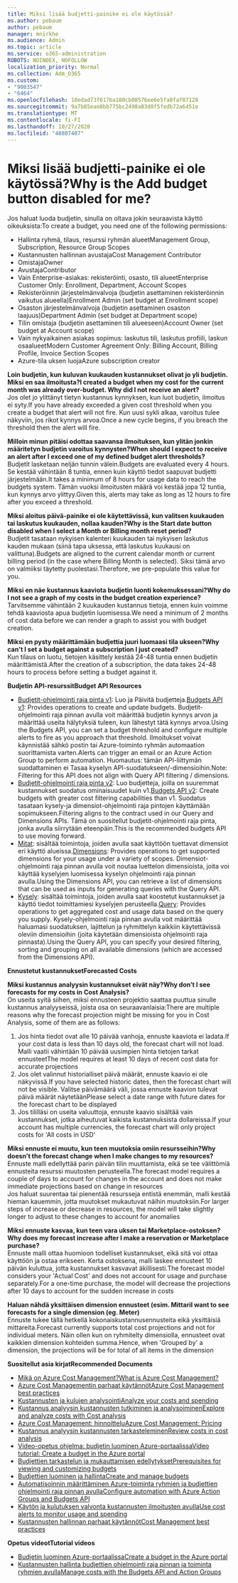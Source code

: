 ```yaml
---
title: Miksi lisää budjetti-painike ei ole käytössä?
ms.author: pebaum
author: pebaum
manager: mnirkhe
ms.audience: Admin
ms.topic: article
ms.service: o365-administration
ROBOTS: NOINDEX, NOFOLLOW
localization_priority: Normal
ms.collection: Adm_O365
ms.custom:
- "9003547"
- "6464"
ms.openlocfilehash: 18edad73f617ba180cb08576ee6e5fa8faf07128
ms.sourcegitcommit: 9a7b85eae0bb775bc2498a83d8f5fedb72a6451e
ms.translationtype: MT
ms.contentlocale: fi-FI
ms.lasthandoff: 10/27/2020
ms.locfileid: "48807407"
---
```

# <a name="why-is-the-add-budget-button-disabled-for-me"></a><span data-ttu-id="45c6f-102">Miksi lisää budjetti-painike ei ole käytössä?</span><span class="sxs-lookup"><span data-stu-id="45c6f-102">Why is the Add budget button disabled for me?</span></span>

<span data-ttu-id="45c6f-103">Jos haluat luoda budjetin, sinulla on oltava jokin seuraavista käyttö oikeuksista:</span><span class="sxs-lookup"><span data-stu-id="45c6f-103">To create a budget, you need one of the following permissions:</span></span>

- <span data-ttu-id="45c6f-104">Hallinta ryhmä, tilaus, resurssi ryhmän alueet</span><span class="sxs-lookup"><span data-stu-id="45c6f-104">Management Group, Subscription, Resource Group Scopes</span></span>
- <span data-ttu-id="45c6f-105">Kustannusten hallinnan avustaja</span><span class="sxs-lookup"><span data-stu-id="45c6f-105">Cost Management Contributor</span></span>
- <span data-ttu-id="45c6f-106">Omistaja</span><span class="sxs-lookup"><span data-stu-id="45c6f-106">Owner</span></span>
- <span data-ttu-id="45c6f-107">Avustaja</span><span class="sxs-lookup"><span data-stu-id="45c6f-107">Contributor</span></span>
- <span data-ttu-id="45c6f-108">Vain Enterprise-asiakas: rekisteröinti, osasto, tili alueet</span><span class="sxs-lookup"><span data-stu-id="45c6f-108">Enterprise Customer Only: Enrollment, Department, Account Scopes</span></span>
- <span data-ttu-id="45c6f-109">Rekisteröinnin järjestelmänvalvoja (budjetin asettaminen rekisteröinnin vaikutus alueella)</span><span class="sxs-lookup"><span data-stu-id="45c6f-109">Enrollment Admin (set budget at Enrollment scope)</span></span>
- <span data-ttu-id="45c6f-110">Osaston järjestelmänvalvoja (budjetin asettaminen osaston laajuus)</span><span class="sxs-lookup"><span data-stu-id="45c6f-110">Department Admin (set budget at Department scope)</span></span>
- <span data-ttu-id="45c6f-111">Tilin omistaja (budjetin asettaminen tili alueeseen)</span><span class="sxs-lookup"><span data-stu-id="45c6f-111">Account Owner (set budget at Account scope)</span></span>
- <span data-ttu-id="45c6f-112">Vain nykyaikainen asiakas sopimus: laskutus tili, laskutus profiili, laskun osaalueet</span><span class="sxs-lookup"><span data-stu-id="45c6f-112">Modern Customer Agreement Only: Billing Account, Billing Profile, Invoice Section Scopes</span></span>
- <span data-ttu-id="45c6f-113">Azure-tila uksen luoja</span><span class="sxs-lookup"><span data-stu-id="45c6f-113">Azure subscription creator</span></span>

<span data-ttu-id="45c6f-114">**Loin budjetin, kun kuluvan kuukauden kustannukset olivat jo yli budjetin. Miksi en saa ilmoitusta?**</span><span class="sxs-lookup"><span data-stu-id="45c6f-114">**I created a budget when my cost for the current month was already over-budget. Why did I not receive an alert?**</span></span>  
<span data-ttu-id="45c6f-115">Jos olet jo ylittänyt tietyn kustannus kynnyksen, kun luot budjetin, ilmoitus ei syty.</span><span class="sxs-lookup"><span data-stu-id="45c6f-115">If you have already exceeded a given cost threshold when you create a budget that alert will not fire.</span></span> <span data-ttu-id="45c6f-116">Kun uusi sykli alkaa, varoitus tulee näkyviin, jos rikot kynnys arvoa.</span><span class="sxs-lookup"><span data-stu-id="45c6f-116">Once a new cycle begins, if you breach the threshold then the alert will fire.</span></span>

<span data-ttu-id="45c6f-117">**Milloin minun pitäisi odottaa saavansa ilmoituksen, kun ylitän jonkin määritetyn budjetin varoitus kynnysten?**</span><span class="sxs-lookup"><span data-stu-id="45c6f-117">**When should I expect to receive an alert after I exceed one of my defined budget alert thresholds?**</span></span>  
<span data-ttu-id="45c6f-118">Budjetit lasketaan neljän tunnin välein.</span><span class="sxs-lookup"><span data-stu-id="45c6f-118">Budgets are evaluated every 4 hours.</span></span> <span data-ttu-id="45c6f-119">Se kestää vähintään 8 tuntia, ennen kuin käyttö tiedot saapuvat budjetti järjestelmään.</span><span class="sxs-lookup"><span data-stu-id="45c6f-119">It takes a minimum of 8 hours for usage data to reach the budgets system.</span></span> <span data-ttu-id="45c6f-120">Tämän vuoksi ilmoitusten määrä voi kestää jopa 12 tuntia, kun kynnys arvo ylittyy.</span><span class="sxs-lookup"><span data-stu-id="45c6f-120">Given this, alerts may take as long as 12 hours to fire after you exceed a threshold.</span></span>

<span data-ttu-id="45c6f-121">**Miksi aloitus päivä-painike ei ole käytettävissä, kun valitsen kuukauden tai laskutus kuukauden, nollaa kauden?**</span><span class="sxs-lookup"><span data-stu-id="45c6f-121">**Why is the Start date button disabled when I select a Month or Billing month reset period?**</span></span>  
<span data-ttu-id="45c6f-122">Budjetit tasataan nykyisen kalenteri kuukauden tai nykyisen laskutus kauden mukaan (siinä tapa uksessa, että laskutus kuukausi on valittuna).</span><span class="sxs-lookup"><span data-stu-id="45c6f-122">Budgets are aligned to the current calendar month or current billing period (in the case where Billing Month is selected).</span></span> <span data-ttu-id="45c6f-123">Siksi tämä arvo on valmiiksi täytetty puolestasi.</span><span class="sxs-lookup"><span data-stu-id="45c6f-123">Therefore, we pre-populate this value for you.</span></span>

<span data-ttu-id="45c6f-124">**Miksi en näe kustannus kaaviota budjetin luonti kokemuksessani?**</span><span class="sxs-lookup"><span data-stu-id="45c6f-124">**Why do I not see a graph of my costs in the budget creation experience?**</span></span>  
<span data-ttu-id="45c6f-125">Tarvitsemme vähintään 2 kuukauden kustannus tietoja, ennen kuin voimme tehdä kaaviosta apua budjetin luomisessa.</span><span class="sxs-lookup"><span data-stu-id="45c6f-125">We need a minimum of 2 months of cost data before we can render a graph to assist you with budget creation.</span></span>

<span data-ttu-id="45c6f-126">**Miksi en pysty määrittämään budjettia juuri luomaasi tila ukseen?**</span><span class="sxs-lookup"><span data-stu-id="45c6f-126">**Why can't I set a budget against a subscription I just created?**</span></span>  
<span data-ttu-id="45c6f-127">Kun tilaus on luotu, tietojen käsittely kestää 24-48 tuntia ennen budjetin määrittämistä.</span><span class="sxs-lookup"><span data-stu-id="45c6f-127">After the creation of a subscription, the data takes 24-48 hours to process before setting a budget against it.</span></span>

<span data-ttu-id="45c6f-128">**Budjetin API-resurssit**</span><span class="sxs-lookup"><span data-stu-id="45c6f-128">**Budget API Resources**</span></span>

- <span data-ttu-id="45c6f-129">[Budjetit-ohjelmointi raja pinta v1](https://docs.microsoft.com/rest/api/consumption/budgets?WT.mc_id=Portal-Microsoft_Azure_Support): Luo ja Päivitä budjetteja.</span><span class="sxs-lookup"><span data-stu-id="45c6f-129">[Budgets API v1](https://docs.microsoft.com/rest/api/consumption/budgets?WT.mc_id=Portal-Microsoft_Azure_Support): Provides operations to create and update budgets.</span></span> <span data-ttu-id="45c6f-130">Budjetit-ohjelmointi raja pinnan avulla voit määrittää budjetin kynnys arvon ja määrittää useita hälytyksiä tuleen, kun lähestyt tätä kynnys arvoa.</span><span class="sxs-lookup"><span data-stu-id="45c6f-130">Using the Budgets API, you can set a budget threshold and configure multiple alerts to fire as you approach that threshold.</span></span> <span data-ttu-id="45c6f-131">Ilmoitukset voivat käynnistää sähkö postin tai Azure-toiminto ryhmän automaation suorittamista varten.</span><span class="sxs-lookup"><span data-stu-id="45c6f-131">Alerts can trigger an email or an Azure Action Group to perform automation.</span></span> <span data-ttu-id="45c6f-132">Huomautus: tämän API-liittymän suodattaminen ei Tasaa kyselyn API-suodatukseen/-dimensioihin.</span><span class="sxs-lookup"><span data-stu-id="45c6f-132">Note: Filtering for this API does not align with Query API filtering / dimensions.</span></span>
- <span data-ttu-id="45c6f-133">[Budjetit-ohjelmointi raja pinta v2](https://github.com/Azure/azure-rest-api-specs/blob/master/specification/cost-management/resource-manager/Microsoft.CostManagement/preview/2019-04-01-preview/examples/CreateOrUpdateBudget.json): Luo budjetteja, joilla on suuremmat kustannukset suodatus ominaisuudet kuin v1.</span><span class="sxs-lookup"><span data-stu-id="45c6f-133">[Budgets API v2](https://github.com/Azure/azure-rest-api-specs/blob/master/specification/cost-management/resource-manager/Microsoft.CostManagement/preview/2019-04-01-preview/examples/CreateOrUpdateBudget.json): Create budgets with greater cost filtering capabilities than v1.</span></span> <span data-ttu-id="45c6f-134">Suodatus tasataan kysely-ja dimensiot-ohjelmointi raja pintojen käyttämään sopimukseen.</span><span class="sxs-lookup"><span data-stu-id="45c6f-134">Filtering aligns to the contract used in our Query and Dimensions APIs.</span></span> <span data-ttu-id="45c6f-135">Tämä on suositellut budjetit-ohjelmointi raja pinta, jonka avulla siirrytään eteenpäin.</span><span class="sxs-lookup"><span data-stu-id="45c6f-135">This is the recommended budgets API to use moving forward.</span></span>
- <span data-ttu-id="45c6f-136">[Mitat](https://docs.microsoft.com/rest/api/cost-management/dimensions?WT.mc_id=Portal-Microsoft_Azure_Support): sisältää toimintoja, joiden avulla saat käyttöön tuettavat dimensiot eri käyttö alueissa.</span><span class="sxs-lookup"><span data-stu-id="45c6f-136">[Dimensions](https://docs.microsoft.com/rest/api/cost-management/dimensions?WT.mc_id=Portal-Microsoft_Azure_Support): Provides operations to get supported dimensions for your usage under a variety of scopes.</span></span> <span data-ttu-id="45c6f-137">Dimensiot-ohjelmointi raja pinnan avulla voit noutaa luettelon dimensioista, joita voi käyttää kyselyjen luomisessa kyselyn ohjelmointi raja pinnan avulla.</span><span class="sxs-lookup"><span data-stu-id="45c6f-137">Using the Dimensions API, you can retrieve a list of dimensions that can be used as inputs for generating queries with the Query API.</span></span>
- <span data-ttu-id="45c6f-138">[Kysely](https://docs.microsoft.com/rest/api/cost-management/query?WT.mc_id=Portal-Microsoft_Azure_Support): sisältää toimintoja, joiden avulla saat koostetut kustannukset ja käyttö tiedot toimittamiesi kyselyjen perusteella.</span><span class="sxs-lookup"><span data-stu-id="45c6f-138">[Query](https://docs.microsoft.com/rest/api/cost-management/query?WT.mc_id=Portal-Microsoft_Azure_Support): Provides operations to get aggregated cost and usage data based on the query you supply.</span></span> <span data-ttu-id="45c6f-139">Kysely-ohjelmointi raja pinnan avulla voit määrittää haluamasi suodatuksen, lajittelun ja ryhmittelyn kaikkiin käytettävissä oleviin dimensioihin (joita käytetään dimensioista ohjelmointi raja pinnasta).</span><span class="sxs-lookup"><span data-stu-id="45c6f-139">Using the Query API, you can specify your desired filtering, sorting and grouping on all available dimensions (which are accessed from the Dimensions API).</span></span>

<span data-ttu-id="45c6f-140">**Ennustetut kustannukset**</span><span class="sxs-lookup"><span data-stu-id="45c6f-140">**Forecasted Costs**</span></span>

<span data-ttu-id="45c6f-141">**Miksi kustannus analyysin kustannukset eivät näy?**</span><span class="sxs-lookup"><span data-stu-id="45c6f-141">**Why don’t I see forecasts for my costs in Cost Analysis?**</span></span>  
<span data-ttu-id="45c6f-142">On useita syitä siihen, miksi ennusteen projektio saattaa puuttua sinulle kustannus analyyseissä, joista osa on seuraavanlaisia:</span><span class="sxs-lookup"><span data-stu-id="45c6f-142">There are multiple reasons why the forecast projection might be missing for you in Cost Analysis, some of them are as follows:</span></span>

1. <span data-ttu-id="45c6f-143">Jos hinta tiedot ovat alle 10 päivää vanhoja, ennuste kaaviota ei ladata.</span><span class="sxs-lookup"><span data-stu-id="45c6f-143">If your cost data is less than 10 days old, the forecast chart will not load.</span></span> <span data-ttu-id="45c6f-144">Malli vaatii vähintään 10 päivää uusimpien hinta tietojen tarkat ennusteet</span><span class="sxs-lookup"><span data-stu-id="45c6f-144">The model requires at least 10 days of recent cost data for accurate projections</span></span>
2. <span data-ttu-id="45c6f-145">Jos olet valinnut historialliset päivä määrät, ennuste kaavio ei ole näkyvissä.</span><span class="sxs-lookup"><span data-stu-id="45c6f-145">If you have selected historic dates, then the forecast chart will not be visible.</span></span> <span data-ttu-id="45c6f-146">Valitse päivämäärä väli, jossa ennuste kaavion tulevat päivä määrät näytetään</span><span class="sxs-lookup"><span data-stu-id="45c6f-146">Please select a date range with future dates for the forecast chart to be displayed</span></span>
3. <span data-ttu-id="45c6f-147">Jos tililläsi on useita valuuttoja, ennuste kaavio sisältää vain kustannukset, jotka aiheutuvat kaikista kustannuksista dollareissa.</span><span class="sxs-lookup"><span data-stu-id="45c6f-147">If your account has multiple currencies, the forecast chart will only project costs for 'All costs in USD'</span></span>

<span data-ttu-id="45c6f-148">**Miksi ennuste ei muutu, kun teen muutoksia omiin resursseihin?**</span><span class="sxs-lookup"><span data-stu-id="45c6f-148">**Why doesn’t the forecast change when I make changes to my resources?**</span></span>  
<span data-ttu-id="45c6f-149">Ennuste malli edellyttää parin päivän tilin muuttamista, eikä se tee välittömiä ennusteita resurssi muutosten perusteella.</span><span class="sxs-lookup"><span data-stu-id="45c6f-149">The forecast model requires a couple of days to account for changes in the account and does not make immediate projections based on change in resources</span></span>  
<span data-ttu-id="45c6f-150">Jos haluat suurentaa tai pienentää resursseja entistä enemmän, malli kestää hieman kauemmin, jotta muutokset mukautuvat näihin muutoksiin.</span><span class="sxs-lookup"><span data-stu-id="45c6f-150">For larger steps of increase or decrease in resources, the model will take slightly longer to adjust to these changes to account for anomalies</span></span>

<span data-ttu-id="45c6f-151">**Miksi ennuste kasvaa, kun teen vara uksen tai Marketplace-ostoksen?**</span><span class="sxs-lookup"><span data-stu-id="45c6f-151">**Why does my forecast increase after I make a reservation or Marketplace purchase?**</span></span>  
<span data-ttu-id="45c6f-152">Ennuste malli ottaa huomioon todelliset kustannukset, eikä sitä voi ottaa käyttöön ja ostaa erikseen. Kerta ostoksena, malli laskee ennusteet 10 päivän kuluttua, jotta kustannukset kasvavat äkillisesti.</span><span class="sxs-lookup"><span data-stu-id="45c6f-152">The forecast model considers your 'Actual Cost' and does not account for usage and purchase separately.For a one-time purchase, the model will decrease the projections after 10 days to account for the sudden increase in costs</span></span>

<span data-ttu-id="45c6f-153">**Haluan nähdä yksittäisen dimension ennusteet (esim. Mittari**</span><span class="sxs-lookup"><span data-stu-id="45c6f-153">**I want to see forecasts for a single dimension (eg. Meter)**</span></span>  
<span data-ttu-id="45c6f-154">Ennuste tukee tällä hetkellä kokonaiskustannusennusteita eikä yksittäisiä mittareita.</span><span class="sxs-lookup"><span data-stu-id="45c6f-154">Forecast currently supports total cost projections and not for individual meters.</span></span> <span data-ttu-id="45c6f-155">Näin ollen kun on ryhmitelty dimensiolla, ennusteet ovat kaikkien dimension kohteiden summa.</span><span class="sxs-lookup"><span data-stu-id="45c6f-155">Hence, when 'Grouped by' a dimension, the projections will be for total of all items in the dimension</span></span>

<span data-ttu-id="45c6f-156">**Suositellut asia kirjat**</span><span class="sxs-lookup"><span data-stu-id="45c6f-156">**Recommended Documents**</span></span>

- [<span data-ttu-id="45c6f-157">Mikä on Azure Cost Management?</span><span class="sxs-lookup"><span data-stu-id="45c6f-157">What is Azure Cost Management?</span></span>](https://docs.microsoft.com/azure/cost-management/overview-cost-mgt?WT.mc_id=Portal-Microsoft_Azure_Support)
- [<span data-ttu-id="45c6f-158">Azure Cost Managementin parhaat käytännöt</span><span class="sxs-lookup"><span data-stu-id="45c6f-158">Azure Cost Management best practices</span></span>](https://docs.microsoft.com/azure/cost-management/cost-mgt-best-practices?WT.mc_id=Portal-Microsoft_Azure_Support)
- [<span data-ttu-id="45c6f-159">Kustannusten ja kulujen analysointi</span><span class="sxs-lookup"><span data-stu-id="45c6f-159">Analyze your costs and spending</span></span>](https://docs.microsoft.com/azure/cost-management/quick-acm-cost-analysis?WT.mc_id=Portal-Microsoft_Azure_Support)
- [<span data-ttu-id="45c6f-160">Kustannus analyysin kustannusten tutkiminen ja analysoiminen</span><span class="sxs-lookup"><span data-stu-id="45c6f-160">Explore and analyze costs with Cost analysis</span></span>](https://docs.microsoft.com/azure/cost-management/quick-acm-cost-analysis?WT.mc_id=Portal-Microsoft_Azure_Support)
- [<span data-ttu-id="45c6f-161">Azure Cost Management: hinnoittelu</span><span class="sxs-lookup"><span data-stu-id="45c6f-161">Azure Cost Management: Pricing</span></span>](https://azure.microsoft.com/services/cost-management/#pricing)
- [<span data-ttu-id="45c6f-162">Kustannus analyysin kustannusten tarkasteleminen</span><span class="sxs-lookup"><span data-stu-id="45c6f-162">Review costs in cost analysis</span></span>](https://docs.microsoft.com/azure/cost-management-billing/costs/quick-acm-cost-analysis?WT.mc_id=Portal-Microsoft_Azure_Support#review-costs-in-cost-analysis)
- [<span data-ttu-id="45c6f-163">Video-opetus ohjelma: budjetin luominen Azure-portaalissa</span><span class="sxs-lookup"><span data-stu-id="45c6f-163">Video tutorial: Create a budget in the Azure portal</span></span>](https://www.youtube.com/watch?v=ExIVG_Gr45A&t=4s)
- [<span data-ttu-id="45c6f-164">Budjettien tarkastelun ja mukauttamisen edellytykset</span><span class="sxs-lookup"><span data-stu-id="45c6f-164">Prerequisites for viewing and customizing budgets</span></span>](https://docs.microsoft.com/azure/cost-management-billing/costs/tutorial-acm-create-budgets?WT.mc_id=Portal-Microsoft_Azure_Support#prerequisites)
- [<span data-ttu-id="45c6f-165">Budjettien luominen ja hallinta</span><span class="sxs-lookup"><span data-stu-id="45c6f-165">Create and manage budgets</span></span>](https://docs.microsoft.com/azure/cost-management-billing/costs/tutorial-acm-create-budgets?WT.mc_id=Portal-Microsoft_Azure_Support#create-a-budget-in-the-azure-portal)
- [<span data-ttu-id="45c6f-166">Automatisoinnin määrittäminen Azure-toiminta ryhmien ja budjettien ohjelmointi raja pinnan avulla</span><span class="sxs-lookup"><span data-stu-id="45c6f-166">Configure automation with Azure Action Groups and Budgets API</span></span>](https://docs.microsoft.com/azure/cost-management/tutorial-acm-create-budgets?WT.mc_id=Portal-Microsoft_Azure_Support#trigger-an-action-group)
- [<span data-ttu-id="45c6f-167">Käytön ja kulutuksen valvonta kustannusten ilmoitusten avulla</span><span class="sxs-lookup"><span data-stu-id="45c6f-167">Use cost alerts to monitor usage and spending</span></span>](https://docs.microsoft.com/azure/cost-management/cost-mgt-alerts-monitor-usage-spending?WT.mc_id=Portal-Microsoft_Azure_Support)
- [<span data-ttu-id="45c6f-168">Kustannusten hallinnan parhaat käytännöt</span><span class="sxs-lookup"><span data-stu-id="45c6f-168">Cost Management best practices</span></span>](https://docs.microsoft.com/azure/cost-management/cost-mgt-best-practices?WT.mc_id=Portal-Microsoft_Azure_Support)  

<span data-ttu-id="45c6f-169">**Opetus videot**</span><span class="sxs-lookup"><span data-stu-id="45c6f-169">**Tutorial videos**</span></span>

- [<span data-ttu-id="45c6f-170">Budjetin luominen Azure-portaalissa</span><span class="sxs-lookup"><span data-stu-id="45c6f-170">Create a budget in the Azure portal</span></span>](https://go.microsoft.com/fwlink/?linkid=2146761)
- [<span data-ttu-id="45c6f-171">Kustannusten hallinta budjettien ohjelmointi raja pinnan ja toiminta ryhmien avulla</span><span class="sxs-lookup"><span data-stu-id="45c6f-171">Manage costs with the Budgets API and Action Groups</span></span>](https://go.microsoft.com/fwlink/?linkid=2147038)